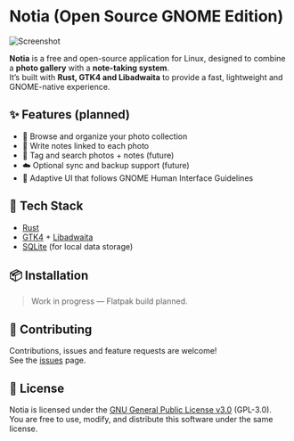 # Notia (Open Source GNOME Edition)

![Screenshot](https://github.com/user-attachments/assets/269c4b88-a5e3-4de7-8ec8-e4f20ee23dc5)


**Notia** is a free and open-source application for Linux, designed to combine a **photo gallery** with a **note-taking system**.  
It’s built with **Rust, GTK4 and Libadwaita** to provide a fast, lightweight and GNOME-native experience.

## ✨ Features (planned)
- 📸 Browse and organize your photo collection
- 📝 Write notes linked to each photo
- 🔖 Tag and search photos + notes (future)
- ☁️ Optional sync and backup support (future)
- 🎨 Adaptive UI that follows GNOME Human Interface Guidelines

## 🚀 Tech Stack
- [Rust](https://www.rust-lang.org/)
- [GTK4](https://www.gtk.org/) + [Libadwaita](https://gnome.pages.gitlab.gnome.org/libadwaita/)
- [SQLite](https://sqlite.org/) (for local data storage)

## 📦 Installation
> Work in progress — Flatpak build planned.

## 🤝 Contributing
Contributions, issues and feature requests are welcome!  
See the [issues](../../issues) page.

## 📜 License
Notia is licensed under the [GNU General Public License v3.0](https://www.gnu.org/licenses/gpl-3.0.en.html) (GPL-3.0).  
You are free to use, modify, and distribute this software under the same license.

